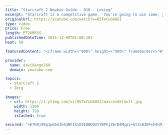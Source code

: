 ```yaml
---
title: "Starcraft 2 Newbie Guide - 010 - Losing"
excerpt: "Starcraft is a competitive game.  You're going to win some, you're going to lose some.  When you win a game, you feel good, and that's awesome.  But how do you react to losing a game?  How you react to losing in a competitive game like Starcraft 2 is an important consideration.  The biggest concept is"
originalUrl: https://youtube.com/watch?v=05TeCuG68GI
type: video
price: Free
length: PT26M55S
publishedDateTime: 2015-12-08T01:00:10Z
heat: 50

featuredContent: "<iframe width=\"800\" height=\"500\" frameborder=\"0\" src=\"https://www.youtube.com/embed/05TeCuG68GI\" allow=\"accelerometer; autoplay; encrypted-media; gyroscope; picture-in-picture\" allowfullscreen></iframe>"

provider:
  name: davidangel64
  domain: youtube.com

topics:
  - StarCraft 2
  - Zerg

images:
  - url: https://i.ytimg.com/vi/05TeCuG68GI/maxresdefault.jpg
    width: 1280
    height: 720
    isCached: true

secured: "+E7H9j99gJpm5eJk4aNFIk1OIE8WGQV2YWPkjZ6rB4Mypi+bY3s0J0FsF4nMJAdRvXQn9rmQVRY4EMBeIlw3zbFEXoShsflcagXQgDF8RSvQ81cOODDoZoOV41XZKWQQgPx/aAYcQUEa7CJdT/UeI5sBiCvErtSOunWzyWyhNCVi+X4ZE/nH+rl0mSrw45vSmODHZ/Pqwfwl7ExDehCqVMIH9wWaLgyEXwp3DwMoiwZVj/X/fwxnp/mqIIZS/zNIpVu1XSS8HzXqRAF0X4SAD0pLQWYqSLq/ZsAFJvB+/SRb+JObfQjk/43fvAC9dRTG4R76Mnfps6MpFmU23bkOjXdg4X1/0P4K2d0wf2ZdZmh2sBFxC7VeFQAFizpXuwyDcFCy+9hWnGak8qY3kilUyq9lx5StB3ScGsjlLzF1OaE=;q1PZbpC+E7pAAC9wco2BiA=="
---
```


